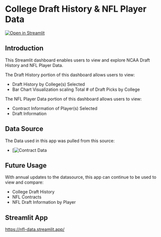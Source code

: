 # College Draft History & NFL Player Data
[![Open in Streamlit](https://static.streamlit.io/badges/streamlit_badge_black_white.svg)](https://nfl-data.streamlit.app/)

## **Introduction**
This Streamlit dashboard enables users to view and explore NCAA Draft History and NFL Player Data.

The Draft History portion of this dashboard allows users to view:
- Draft History by College(s) Selected
- Bar Chart Visualization scaling Total # of Draft Picks by College

The NFL Player Data portion of this dashboard allows users to view:
- Contract Information of Player(s) Selected
- Draft Information

## **__Data Source__**
The Data used in this app was pulled from this source:
- [![Contract Data](https://github.com/nflverse/nflverse-data/releases?page=2)

## Future Usage
With annual updates to the datasource, this app can continue to be used to view and compare:
- College Draft History
- NFL Contracts
- NFL Draft Information by Player

## Streamlit App
https://nfl-data.streamlit.app/

